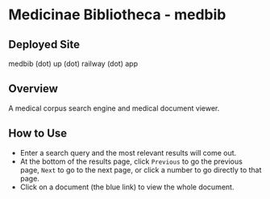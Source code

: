 # Medicinae Bibliotheca - medbib

## Deployed Site
medbib (dot) up (dot) railway (dot) app

## Overview
A medical corpus search engine and medical document viewer. 

## How to Use
- Enter a search query and the most relevant results will come out.
- At the bottom of the results page, click `Previous` to go the previous page,
`Next` to go to the next page, or click a number to go directly to that page.
- Click on a document (the blue link) to view the whole document.
